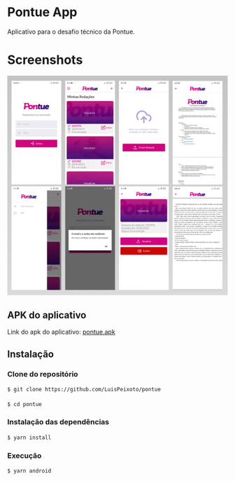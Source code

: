 
# Pontue App

Aplicativo para o desafio técnico da Pontue.

# Screenshots

![prints.png](prints.png)

## APK do aplicativo
Link do apk do aplicativo: [pontue.apk](https://github.com/LuisPeixoto/pontue/releases/download/pontue/pontue.apk)

## Instalação

### Clone do repositório

```bash
$ git clone https://github.com/LuisPeixoto/pontue

$ cd pontue
```

### Instalação das dependências

```bash
$ yarn install
```

### Execução

```bash
$ yarn android
```
